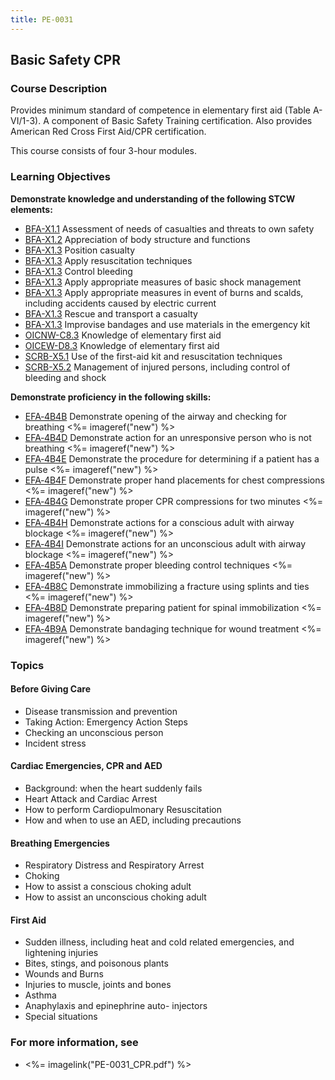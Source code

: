 ```yaml
---
title: PE-0031
---
```


## Basic Safety CPR 

### Course Description

Provides minimum standard of competence in elementary first aid (Table A-VI/1-3). A component of Basic Safety Training certification. Also provides American Red Cross First Aid/CPR certification.

This course consists of four 3-hour modules.


### Learning Objectives

**Demonstrate knowledge and understanding of the following STCW elements:**

* [BFA-X1.1](613#BFA-X1\.1) Assessment of needs of casualties and threats to own safety
* [BFA-X1.2](613#BFA-X1\.2) Appreciation of body structure and functions
* [BFA-X1.3](613#BFA-X1\.3) Position casualty 
* [BFA-X1.3](613#BFA-X1\.3) Apply resuscitation techniques 
* [BFA-X1.3](613#BFA-X1\.3) Control bleeding
* [BFA-X1.3](613#BFA-X1\.3) Apply appropriate measures of basic shock management
* [BFA-X1.3](613#BFA-X1\.3) Apply appropriate measures in event of burns and scalds, including accidents caused by electric current
* [BFA-X1.3](613#BFA-X1\.3) Rescue and transport a casualty
* [BFA-X1.3](613#BFA-X1\.3) Improvise bandages and use materials in the emergency kit 
* [OICNW-C8.3](21#OICNW-C8\.3) Knowledge of elementary first aid
* [OICEW-D8.3](31#OICEW-D8\.3) Knowledge of elementary first aid
* [SCRB-X5.1](621#SCRB-X5\.1) Use of the first-aid kit and resuscitation techniques
* [SCRB-X5.2](621#SCRB-X5\.2) Management of injured persons, including control of bleeding and shock

**Demonstrate proficiency in the following skills:**

* [EFA‑4B4B](EFA-4B4B) Demonstrate opening of the airway and checking for breathing <%= imageref("new") %>
* [EFA‑4B4D](EFA-4B4D) Demonstrate action for an unresponsive person who is not breathing <%= imageref("new") %>
* [EFA‑4B4E](EFA-4B4E) Demonstrate the procedure for determining if a patient has a pulse <%= imageref("new") %>
* [EFA‑4B4F](EFA-4B4F) Demonstrate proper hand placements for chest compressions <%= imageref("new") %>
* [EFA‑4B4G](EFA-4B4G) Demonstrate proper CPR compressions for two minutes <%= imageref("new") %>
* [EFA‑4B4H](EFA-4B4H) Demonstrate actions for a conscious adult with airway blockage <%= imageref("new") %>
* [EFA‑4B4I](EFA-4B4I) Demonstrate actions for an unconscious adult with airway blockage <%= imageref("new") %>
* [EFA‑4B5A](EFA-4B5A) Demonstrate proper bleeding control techniques <%= imageref("new") %>
* [EFA‑4B8C](EFA-4B8C) Demonstrate immobilizing a fracture using splints and ties <%= imageref("new") %>
* [EFA‑4B8D](EFA-4B8D) Demonstrate preparing patient for spinal immobilization <%= imageref("new") %>
* [EFA‑4B9A](EFA-4B9A) Demonstrate bandaging technique for wound treatment <%= imageref("new") %>

### Topics

#### Before Giving Care

* Disease transmission and prevention
* Taking Action: Emergency Action Steps
* Checking an unconscious person
* Incident stress

#### Cardiac Emergencies, CPR and AED

* Background: when the heart suddenly fails
* Heart Attack and Cardiac Arrest
* How to perform Cardiopulmonary Resuscitation
* How and when to use an AED, including precautions

#### Breathing Emergencies

* Respiratory Distress and Respiratory Arrest
* Choking
* How to assist a conscious choking adult
* How to assist an unconscious choking adult

#### First Aid

* Sudden illness, including heat and cold related emergencies, and lightening injuries
* Bites, stings, and poisonous plants
* Wounds and Burns
* Injuries to muscle, joints and bones
* Asthma
* Anaphylaxis and epinephrine auto- injectors
* Special situations


### For more information, see 

* <%= imagelink("PE-0031_CPR.pdf") %> 



